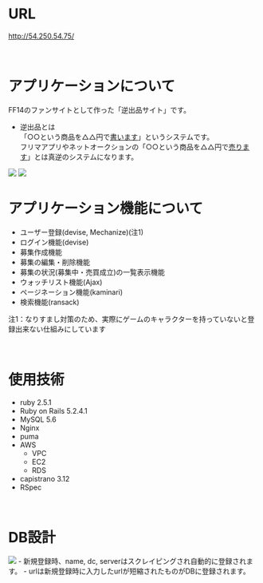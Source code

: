 # URL   
http://54.250.54.75/ 

<br>

# アプリケーションについて
FF14のファンサイトとして作った「逆出品サイト」です。  
- 逆出品とは  
「○○という商品を△△円で<u>書います</u>」というシステムです。  
フリマアプリやネットオークションの「○○という商品を△△円で<u>売ります</u>」とは真逆のシステムになります。   

<img src="https://user-images.githubusercontent.com/54430228/100069008-96282300-2e7b-11eb-80de-e8d665784e4d.png">

<img src="https://user-images.githubusercontent.com/54430228/100069247-de474580-2e7b-11eb-9731-03c5e1a2a60d.png">

<!-- - 制作理由  
フリマやネットオークションには、昔から「○○という商品を△△円で書いたい」という考える方がいて、タイトルを逆出品や逆募集と書いて工夫されているのを見てきました。  
オンラインゲームでも同様に考える方がおられ、ゲーム内のCtoCではユーザーの工夫する余地がないので、「逆出品サイト」を作りました。 -->

<br>

# アプリケーション機能について
- ユーザー登録(devise, Mechanize)(注1)
- ログイン機能(devise)
- 募集作成機能
- 募集の編集・削除機能
- 募集の状況(募集中・売買成立)の一覧表示機能
- ウォッチリスト機能(Ajax)  
- ページネーション機能(kaminari)
- 検索機能(ransack)

注1：なりすまし対策のため、実際にゲームのキャラクターを持っていないと登録出来ない仕組みにしています

<!-- 
■<b>なりすまし対策とユーザー登録について</b>  
FF14は、公式に個人ページがあり、そこにログインするためにID・パスワード・ワンタイムパスワードが必要です。  
その個人ページには日記を書く機能があります。  
公式HPはセキュリティ対策を行っているので、公式サイトの個人ページの日記を利用してなりすまし対策を考えました。

1. 日記に、本アプリの新規登録画面にあるパスワードを記入する
2. その日記のURLを本アプリの新規登録画面のURLにコピペする
3. メールアドレスやパスワードを入力し「新規登録する」をクリックする
4. 新規登録が成功すると、スクレイピングによりキャラクターデータがDBに登録されます

(例をあげると、ツイッターにパスワードを書いて、そのURLをアプリに入力し、パスワードが一致したから本人確認が出来たという仕組みです) -->

<br>

# 使用技術
- ruby 2.5.1
- Ruby on Rails 5.2.4.1
- MySQL 5.6
- Nginx
- puma
- AWS
  - VPC
  - EC2
  - RDS
- capistrano 3.12
- RSpec

<br>

# DB設計
<img src="https://user-images.githubusercontent.com/54430228/74808740-e1cb0080-532e-11ea-8309-0b65d319b381.png">
- 新規登録時、name, dc, serverはスクレイピングされ自動的に登録されます。
- urlは新規登録時に入力したurlが短縮されたものがDBに登録されます。
<br>

<!-- # 今後の改善点
- 売買が成立したらメールが送信されるようにする。
- 売買が成立したらメッセージのやりとりができるようにする。
- 退会を可能にする。  
- 新規登録の時にエラーが発生すると、URLがDBに登録されるURLに短縮されてしまうので、そうならないようにする。 -->